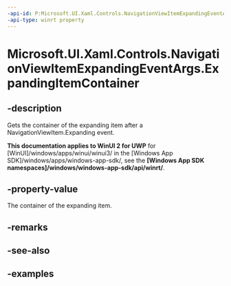 ```yaml
---
-api-id: P:Microsoft.UI.Xaml.Controls.NavigationViewItemExpandingEventArgs.ExpandingItemContainer
-api-type: winrt property
---
```


# Microsoft.UI.Xaml.Controls.NavigationViewItemExpandingEventArgs.ExpandingItemContainer

<!--
public Microsoft.UI.Xaml.Controls.NavigationViewItemBase ExpandingItemContainer { get; }
-->


## -description
Gets the container of the expanding item after a NavigationViewItem.Expanding event.

**This documentation applies to WinUI 2 for UWP** for [WinUI]/windows/apps/winui/winui3/ in the [Windows App SDK]/windows/apps/windows-app-sdk/, see the **[Windows App SDK namespaces]/windows/windows-app-sdk/api/winrt/**.

## -property-value
The container of the expanding item.

## -remarks

## -see-also

## -examples


